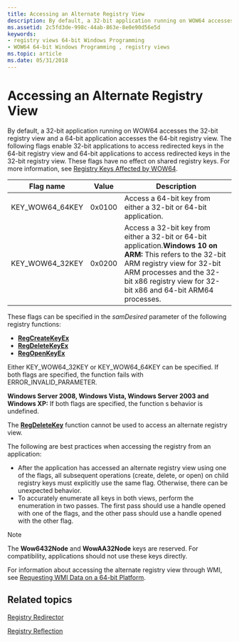 ```yaml
---
title: Accessing an Alternate Registry View
description: By default, a 32-bit application running on WOW64 accesses the 32-bit registry view and a 64-bit application accesses the 64-bit registry view.
ms.assetid: 2c5fd3de-998c-44ab-863e-8e0e90d56e5d
keywords:
- registry views 64-bit Windows Programming
- WOW64 64-bit Windows Programming , registry views
ms.topic: article
ms.date: 05/31/2018
---
```


# Accessing an Alternate Registry View

By default, a 32-bit application running on WOW64 accesses the 32-bit registry view and a 64-bit application accesses the 64-bit registry view. The following flags enable 32-bit applications to access redirected keys in the 64-bit registry view and 64-bit applications to access redirected keys in the 32-bit registry view. These flags have no effect on shared registry keys. For more information, see [Registry Keys Affected by WOW64](shared-registry-keys.md).



| Flag name         | Value  | Description                                                                                                                                                                                                                                       |
|-------------------|--------|---------------------------------------------------------------------------------------------------------------------------------------------------------------------------------------------------------------------------------------------------|
| KEY\_WOW64\_64KEY | 0x0100 | Access a 64-bit key from either a 32-bit or 64-bit application.                                                                                                                                                                                   |
| KEY\_WOW64\_32KEY | 0x0200 | Access a 32-bit key from either a 32-bit or 64-bit application.**Windows 10 on ARM:** This refers to the 32-bit ARM registry view for 32-bit ARM processes and the 32-bit x86 registry view for 32-bit x86 and 64-bit ARM64 processes.<br/> |



 

These flags can be specified in the *samDesired* parameter of the following registry functions:

-   [**RegCreateKeyEx**](https://docs.microsoft.com/windows/desktop/api/winreg/nf-winreg-regcreatekeyexa)
-   [**RegDeleteKeyEx**](https://docs.microsoft.com/windows/desktop/api/winreg/nf-winreg-regdeletekeyexa)
-   [**RegOpenKeyEx**](https://docs.microsoft.com/windows/desktop/api/winreg/nf-winreg-regopenkeyexa)

Either KEY\_WOW64\_32KEY or KEY\_WOW64\_64KEY can be specified. If both flags are specified, the function fails with ERROR\_INVALID\_PARAMETER.

**Windows Server 2008, Windows Vista, Windows Server 2003 and Windows XP:** If both flags are specified, the function s behavior is undefined.

The [**RegDeleteKey**](https://docs.microsoft.com/windows/desktop/api/winreg/nf-winreg-regdeletekeya) function cannot be used to access an alternate registry view.

The following are best practices when accessing the registry from an application:

-   After the application has accessed an alternate registry view using one of the flags, all subsequent operations (create, delete, or open) on child registry keys must explicitly use the same flag. Otherwise, there can be unexpected behavior.
-   To accurately enumerate all keys in both views, perform the enumeration in two passes. The first pass should use a handle opened with one of the flags, and the other pass should use a handle opened with the other flag.

> [!Note]  
> The **Wow6432Node** and **WowAA32Node** keys are reserved. For compatibility, applications should not use these keys directly.

 

For information about accessing the alternate registry view through WMI, see [Requesting WMI Data on a 64-bit Platform](https://docs.microsoft.com/windows/desktop/WmiSdk/requesting-wmi-data-on-a-64-bit-platform).

## Related topics

<dl> <dt>

[Registry Redirector](registry-redirector.md)
</dt> <dt>

[Registry Reflection](registry-reflection.md)
</dt> </dl>

 

 





